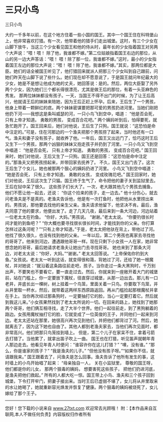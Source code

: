 # 三只小鸟

三只小鸟 

大约一千多年以前，在这个地方住着一些小国的国王。其中一个国王住在科特堡山上，他非常喜欢打猎。有一次，他带着他的猎手们走出城堡。这时，有三个少女在山脚下放牛，当这三个少女看见国王和他的侍从时，最年长的少女指着国王对另两个大声说：“喂！喂！ 
除了他，我谁都不嫁。”第二位姑娘指着国王右边的那位，从山的另一边大声答话：“喂！ 
喂！除了那一位，我谁都不嫁。”这时，最小的少女指着国王左边的那位大声说：“喂！ 
喂！除了他，我谁都不嫁。”其实，那两位都是大臣。她们的话全被国王听见了，他打猎回来就派人把那三个少女叫到自己跟前，问她们昨天在山脚下说了些什么。她们现在却不愿意说了，于是国王就问年纪最大的少女，她是不是想让他成为她的丈夫，她回答说：是的。然后，两位大臣娶了另外两个少女，因为她们三个都长得很漂亮，尤其是做王后的那位，有着一头亚麻色的秀发。 
那两位妹妹都没有孩子。一天，当国王不得不出门的时候，为了让王后高兴，他就请王后的妹妹来陪她，因为王后正赶上怀孕。后来，王后生了一个男孩，他身上带着一颗鲜红的痣。两个妹妹密谋要把那可爱的男孩扔进河里。当她们刚把他扔下河――我想这是条叫威瑟的河，一只小鸟飞到空中，唱道： 
“他是否会死， 
只有上帝才知道。 
勇敢的男孩， 
变成百合花吧。” 
两个姨妈听到后，怕得要死，就急忙跑开了。国王回来后，她们对他说，王后生了只狗。国王就说：“这恐怕是命中注定的。”可是，住在河那边的一个渔夫把那个男孩捞了起来，当时他还有一口气。渔夫和妻子没有孩子，就收养了他。一年后，国王又出远门了，恰巧这时王后又生下一个男孩，那两个凶狠的妹妹又抱走孩子并扔到了河里。一只小鸟又飞到空中唱道： 
“他是否会死， 
只有上帝才知道。 
勇敢的男孩， 
变成百合花吧。” 
国王回来时，她们对他说，王后又生了一只狗。国王还是回答：“这恐怕是命中注定的。”那渔夫又把男孩捞起来，并带回家去抚养了。 
不久，国王又出门去了。这次王后生了个女儿，她也被那两个狠心的姨妈扔进了河里。 
小鸟又飞到空中唱道： 
“她是否会死， 
只有上帝才知道。 
勇敢的女孩， 
变成玫瑰花吧。” 
国王回家时，她们对他说，王后这次生了只猫。国王终于生气了，命令把他的妻子关到监狱里去。王后在狱中呆了很久。 
这些孩子们长大了。一次，老大跟其他几个男孩去捕鱼，他们不愿让他一起去，还说： 
“你这个捡来的孩子，走一边去。” 
他十分伤心，就去问老渔夫是不是真的。老渔夫告诉他，他是有一次打鱼时，他把他从水里捞出来的。男孩说，那他要去找他的亲生父亲。渔夫请求他留下，他坚决不肯。最后，渔夫同意了他的要求，他便出发了。走了几天几夜，最后来到一条大河边，河边站着一位老太太在钓鱼。 
“你好，大妈。”男孩说。 
“谢谢。”老太太说。 
“你要钓很长时间才能钓到鱼吧？” 
“你大概也要寻找很长很长时间，才能找到你的父亲。你打算怎样过这条河呢？”“只有上帝才知道。”于是，老太太把他驮在背上，带他过了河。他找了很久很久，也没有找到他的父亲。 
一年以后，第二个男孩也离家去寻找他的哥哥了。他来到河边，遭遇跟他哥哥一样。现在只剩下小女孩一人在家，她非常想念她的哥哥，最后她请求老渔夫让她出门去寻找哥哥。 
她也来到了那条大河边，对老太太说：“你好，大妈。”“谢谢。” 
老太太回答说。 
“上帝保佑你钓到大鱼。”女孩说。老太太一听到这话，就变得很和蔼，背她过了河，还给了她一根魔杖，并对她说：“就沿着这条路往前走吧，孩子。当你走过一条大黑狗时，千万别出声，不要笑也不要看它，要一直走过去。然后，你就来到一座敞开着大门的城堡前，站在门槛上，你一定要放下魔杖，径直穿过城堡，从那一边出去。那儿有一口老井，井底长出一棵树，树上挂着一个鸟笼，里面关着一只鸟。你要取下鸟笼，并从井里取一杯水，然后，就带着这两样东西原路返回。再从门槛捡起那根魔杖并拿在手上。当你再次经过那条狗时，一定要抽打它的脸，当心一定要打着它。然后就到我这儿来。”小女孩果然找到了老太太所说的一切。在回来的路上，她找到了她那两个哥哥，他们俩互相寻找，走了大半个世界。他们一起往前走，到了黑狗躺着的路边。女孩用魔杖抽打它的脸，它就变成了一位英俊的王子，并同他们一起来到河边。老太太还站在那里，她很高兴再次见到他们，并把他们都背过了河。然后，她就离去了，因为这下她也自由了。其他人都到老渔夫家去，当他们再次见面时，都非常高兴。他们把那只鸟笼挂到墙上。 
但是，第二个儿子在家呆不住，拿着弓箭去打猎了。当他累了，就拿出笛子吹上一曲。 
国王也在打猎，听见笛声就朝年青人那边走去。他看见年青人时便问：“谁容许你在这儿打猎？” 
“噢，没有谁。” 
“那么，你是谁家的孩子？” 
“我是渔夫的儿子。” 
“但他没有孩子呀。”“如果你不信，就请跟我来。” 
国王跟着去了，问渔夫是怎么回事。渔夫告诉了他所有发生的事，这时墙上的小鸟开始唱了起来： 
“母亲独自一人， 
关在小监狱里， 
尊敬的国王呀， 
他们都是你的儿女， 
那两个狠毒的姨妈， 
想要害死这些孩子， 
把他们扔进河底， 
是渔夫把他们救起。” 
所有的人都大吃一惊。国王带上小鸟、渔夫和三个孩子回到城堡，下令打开牢门，把妻子接出来。当时王后已虚弱不堪了，女儿将从井里取来的水让她喝了，她就重新容光焕发并恢复了健康。两个狠毒的姨妈被烧死了，女儿嫁给了那个王子。 

                  
--------------------
您好！您下载的小说来自 www.27txt.com 欢迎常去光顾哦！
附：【本作品来自互联网,本人不做任何负责】内容版权归作者所有